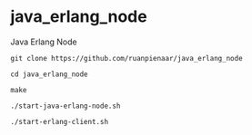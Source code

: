 # java_erlang_node
Java Erlang Node

```
git clone https://github.com/ruanpienaar/java_erlang_node

cd java_erlang_node

make

./start-java-erlang-node.sh

./start-erlang-client.sh
```
